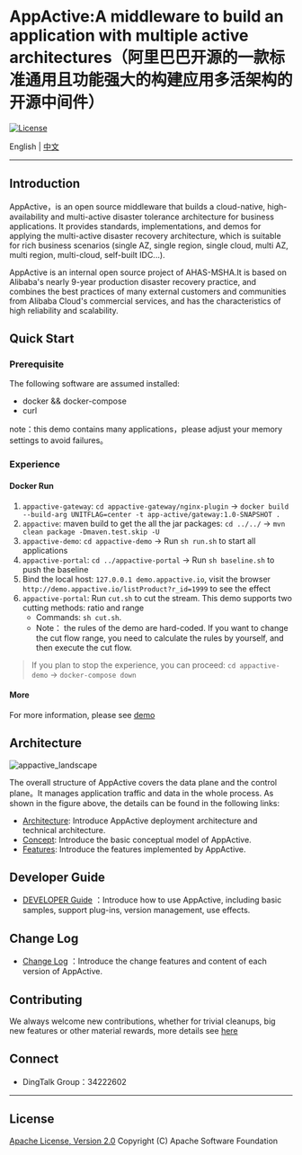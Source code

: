 # AppActive:A middleware to build an application with multiple active architectures（阿里巴巴开源的一款标准通用且功能强大的构建应用多活架构的开源中间件）

[![License](https://img.shields.io/badge/license-Apache%202-4EB1BA.svg)](https://www.apache.org/licenses/LICENSE-2.0.html)

English | [中文](docs/cn/README_CN.md)

---

## Introduction

AppActive，is an open source middleware that builds a cloud-native, high-availability and multi-active disaster tolerance
architecture for business applications. It provides standards, implementations, and demos for applying the multi-active
disaster recovery architecture, which is suitable for rich business scenarios (single AZ, single region, single cloud,
multi AZ, multi region, multi-cloud, self-built IDC...).

AppActive is an internal open source project of AHAS-MSHA.It is based on Alibaba's nearly 9-year production disaster
recovery practice, and combines the best practices of many external customers and communities from Alibaba Cloud's
commercial services, and has the characteristics of high reliability and scalability.

## Quick Start

### Prerequisite

The following software are assumed installed:
- docker && docker-compose
- curl

note：this demo contains many applications，please adjust your memory settings to avoid failures。

### Experience
#### Docker Run
1. `appactive-gateway`: `cd appactive-gateway/nginx-plugin` -> `docker build --build-arg UNITFLAG=center -t app-active/gateway:1.0-SNAPSHOT .`
2. `appactive`: maven build to get the all the jar packages: `cd ../../` -> `mvn clean package -Dmaven.test.skip -U`
3. `appactive-demo`: `cd appactive-demo` -> Run `sh run.sh` to start all applications
4. `appactive-portal`: `cd ../appactive-portal` -> Run `sh baseline.sh` to push the baseline
5. Bind the local host: `127.0.0.1 demo.appactive.io`, visit the browser `http://demo.appactive.io/listProduct?r_id=1999` to
   see the effect
6. `appactive-portal`: Run `cut.sh` to cut the stream. This demo supports two cutting methods: ratio and range
    - Commands: `sh cut.sh`.
    - Note： the rules of the demo are hard-coded. If you want to change the cut flow range, you need to calculate the
      rules by yourself, and then execute the cut flow.

> If you plan to stop the experience, you can proceed: `cd appactive-demo` -> `docker-compose down`

#### More
For more information, please see [demo](docs/en/details/demo.md)

## Architecture

![appactive_landscape](https://appactive.oss-cn-beijing.aliyuncs.com/images/appactive_landscape.png)

The overall structure of AppActive covers the data plane and the control plane。It manages application traffic and data
in the whole process. As shown in the figure above, the details can be found in the following links:

- [Architecture](docs/en/details/architecture.md): Introduce AppActive deployment architecture and technical
  architecture.
- [Concept](docs/en/details/concept.md): Introduce the basic conceptual model of AppActive.
- [Features](docs/en/details/features.md): Introduce the features implemented by AppActive.

## Developer Guide

- [DEVELOPER Guide](docs/en/details/developer_guide.md) ：Introduce how to use AppActive, including basic samples,
  support plug-ins, version management, use effects.

## Change Log

- [Change Log](docs/en/details/change_log.md) ：Introduce the change features and content of each version of AppActive.

## Contributing

We always welcome new contributions, whether for trivial cleanups, big new features or other material rewards, more
details see [here](docs/en/contributing/contributing.md)

## Connect

- DingTalk Group：34222602

----------

## License

[Apache License, Version 2.0](http://www.apache.org/licenses/LICENSE-2.0.html) Copyright (C) Apache Software Foundation

